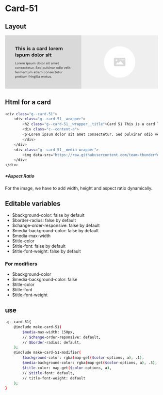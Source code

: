 # Card-51

## Layout

![alt text][card-51]

[card-51]: /src/img/global-components/card/card-51.png

## Html for a card

```sh
<div class="g--card-51">
    <div class="g--card-51__wrapper">
        <h2 class="g--card-51__wrapper__title">Card 51 This is a card lorem ispum dolor sit</h2>
        <div class="c--content-a">
        <p>Lorem ipsum dolor sit amet consectetur. Sed pulvinar odio velit fermentum etiam consectetur pretium fringilla metus.</p>
        </div>
    </div>
    <div class="g--card-51__media-wrapper">
        <img data-src="https://raw.githubusercontent.com/team-thunderfoot/ui/main/src/img/logo-placeholder.png" src="/src/img/logo-placeholder.png" alt="img alt" class="g--card-51__media-wrapper__media g--lazy-01 f--ar" width="1000" height="1000" style="aspect-ratio: 1000 / 1000">
    </div>
</div>
```

##### \*Aspect Ratio

For the image, we have to add width, height and aspect ratio dynamically.

## Editable variables

- $background-color: false by default
- $border-radius: false by default
- $change-order-responsive: false by default
- $media-background-color: false by default
- $media-max-width
- $title-color
- $title-font: false by default
- $title-font-weight: false by default

### For modifiers

- $background-color
- $media-background-color: false
- $title-color
- $title-font
- $title-font-weight

## use

```sh
.g--card-51{
    @include make-card-51(
        $media-max-width: 150px,
        // $change-order-reponsive: default,
        // $border-radius: default,
    );
    @include make-card-51-modifier(
        $background-color: rgba(map-get($color-options, a), .1),
        $media-background-color: rgba(map-get($color-options, a), .5),
        $title-color: map-get($color-options, a),
        // $title-font: default,
        // title-font-weight: default
    );
}
```
